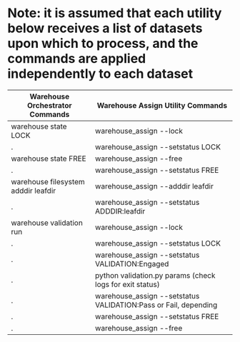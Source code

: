 


# Note: it is assumed that each utility below receives a list of datasets upon which to process, and the commands are applied independently to each dataset

Warehouse Orchestrator Commands | Warehouse Assign Utility Commands
------------------------------- | ---------------------------------
warehouse state LOCK | warehouse_assign --lock
. | warehouse_assign --setstatus LOCK
warehouse state FREE | warehouse_assign --free
. | warehouse_assign --setstatus FREE
warehouse filesystem adddir leafdir | warehouse_assign --adddir leafdir
. | warehouse_assign --setstatus ADDDIR:leafdir
warehouse validation run | warehouse_assign --lock
. | warehouse_assign --setstatus LOCK
. | warehouse_assign --setstatus VALIDATION:Engaged
. | python validation.py params (check logs for exit status)
. | warehouse_assign --setstatus VALIDATION:Pass or Fail, depending
. | warehouse_assign --setstatus FREE
. | warehouse_assign --free
